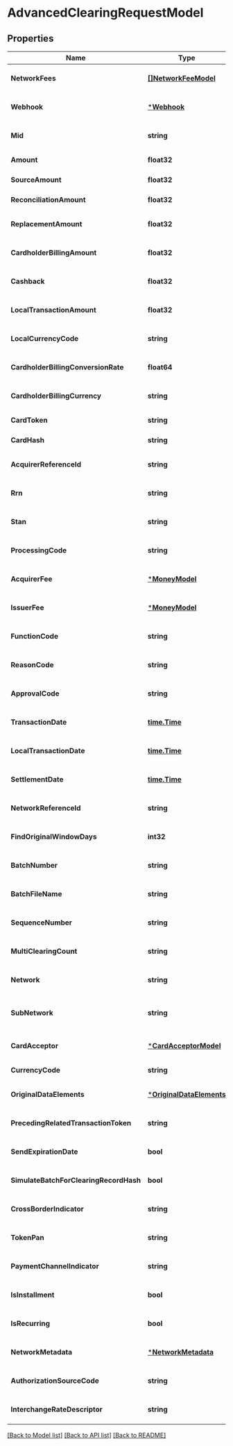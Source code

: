 # AdvancedClearingRequestModel

## Properties
Name | Type | Description | Notes
------------ | ------------- | ------------- | -------------
**NetworkFees** | [**[]NetworkFeeModel**](network_fee_model.md) |  | [optional] [default to null]
**Webhook** | [***Webhook**](webhook.md) |  | [optional] [default to null]
**Mid** | **string** |  | [optional] [default to null]
**Amount** | **float32** |  | [default to null]
**SourceAmount** | **float32** |  | [default to null]
**ReconciliationAmount** | **float32** |  | [default to null]
**ReplacementAmount** | **float32** |  | [optional] [default to null]
**CardholderBillingAmount** | **float32** |  | [optional] [default to null]
**Cashback** | **float32** |  | [optional] [default to null]
**LocalTransactionAmount** | **float32** |  | [optional] [default to null]
**LocalCurrencyCode** | **string** |  | [optional] [default to null]
**CardholderBillingConversionRate** | **float64** |  | [optional] [default to null]
**CardholderBillingCurrency** | **string** |  | [optional] [default to null]
**CardToken** | **string** |  | [default to null]
**CardHash** | **string** |  | [default to null]
**AcquirerReferenceId** | **string** |  | [optional] [default to null]
**Rrn** | **string** |  | [optional] [default to null]
**Stan** | **string** |  | [optional] [default to null]
**ProcessingCode** | **string** |  | [optional] [default to null]
**AcquirerFee** | [***MoneyModel**](MoneyModel.md) |  | [optional] [default to null]
**IssuerFee** | [***MoneyModel**](MoneyModel.md) |  | [optional] [default to null]
**FunctionCode** | **string** |  | [optional] [default to null]
**ReasonCode** | **string** |  | [optional] [default to null]
**ApprovalCode** | **string** |  | [optional] [default to null]
**TransactionDate** | [**time.Time**](time.Time.md) | yyyy-MM-dd, yyyy-MM-ddThh:mm:ssZ | [optional] [default to null]
**LocalTransactionDate** | [**time.Time**](time.Time.md) | yyyy-MM-dd, yyyy-MM-ddThh:mm:ssZ | [optional] [default to null]
**SettlementDate** | [**time.Time**](time.Time.md) | yyyy-MM-dd, yyyy-MM-ddThh:mm:ssZ | [optional] [default to null]
**NetworkReferenceId** | **string** |  | [optional] [default to null]
**FindOriginalWindowDays** | **int32** |  | [optional] [default to null]
**BatchNumber** | **string** |  | [optional] [default to null]
**BatchFileName** | **string** |  | [optional] [default to null]
**SequenceNumber** | **string** |  | [optional] [default to null]
**MultiClearingCount** | **string** |  | [optional] [default to null]
**Network** | **string** |  | [optional] [default to null]
**SubNetwork** | **string** | Defaults to VISANET if network is VISA | [optional] [default to null]
**CardAcceptor** | [***CardAcceptorModel**](card_acceptor_model.md) |  | [optional] [default to null]
**CurrencyCode** | **string** |  | [default to null]
**OriginalDataElements** | [***OriginalDataElements**](original_data_elements.md) |  | [optional] [default to null]
**PrecedingRelatedTransactionToken** | **string** |  | [optional] [default to null]
**SendExpirationDate** | **bool** |  | [optional] [default to null]
**SimulateBatchForClearingRecordHash** | **bool** |  | [optional] [default to null]
**CrossBorderIndicator** | **string** |  | [optional] [default to null]
**TokenPan** | **string** |  | [optional] [default to null]
**PaymentChannelIndicator** | **string** |  | [optional] [default to null]
**IsInstallment** | **bool** |  | [optional] [default to null]
**IsRecurring** | **bool** |  | [optional] [default to null]
**NetworkMetadata** | [***NetworkMetadata**](network_metadata.md) |  | [optional] [default to null]
**AuthorizationSourceCode** | **string** |  | [optional] [default to null]
**InterchangeRateDescriptor** | **string** |  | [optional] [default to null]

[[Back to Model list]](../README.md#documentation-for-models) [[Back to API list]](../README.md#documentation-for-api-endpoints) [[Back to README]](../README.md)


